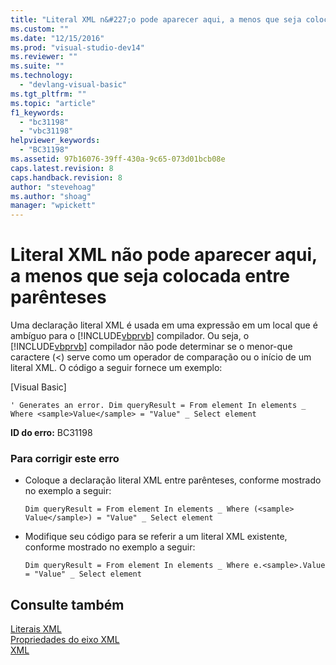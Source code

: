 ```yaml
---
title: "Literal XML n&#227;o pode aparecer aqui, a menos que seja colocada entre par&#234;nteses | Microsoft Docs"
ms.custom: ""
ms.date: "12/15/2016"
ms.prod: "visual-studio-dev14"
ms.reviewer: ""
ms.suite: ""
ms.technology: 
  - "devlang-visual-basic"
ms.tgt_pltfrm: ""
ms.topic: "article"
f1_keywords: 
  - "bc31198"
  - "vbc31198"
helpviewer_keywords: 
  - "BC31198"
ms.assetid: 97b16076-39ff-430a-9c65-073d01bcb08e
caps.latest.revision: 8
caps.handback.revision: 8
author: "stevehoag"
ms.author: "shoag"
manager: "wpickett"
---
```

# Literal XML n&#227;o pode aparecer aqui, a menos que seja colocada entre par&#234;nteses
Uma declaração literal XML é usada em uma expressão em um local que é ambíguo para o [!INCLUDE[vbprvb](../../csharp/programming-guide/concepts/linq/includes/vbprvb_md.md)] compilador. Ou seja, o [!INCLUDE[vbprvb](../../csharp/programming-guide/concepts/linq/includes/vbprvb_md.md)] compilador não pode determinar se o menor\-que caractere \(\<\) serve como um operador de comparação ou o início de um literal XML. O código a seguir fornece um exemplo:  
  
 \[Visual Basic\]  
  
```  
' Generates an error. Dim queryResult = From element In elements _ Where <sample>Value</sample> = "Value" _ Select element  
```  
  
 **ID do erro:** BC31198  
  
### Para corrigir este erro  
  
-   Coloque a declaração literal XML entre parênteses, conforme mostrado no exemplo a seguir:  
  
    ```vb#  
    Dim queryResult = From element In elements _ Where (<sample> Value</sample>) = "Value" _ Select element  
    ```  
  
-   Modifique seu código para se referir a um literal XML existente, conforme mostrado no exemplo a seguir:  
  
    ```vb#  
    Dim queryResult = From element In elements _ Where e.<sample>.Value = "Value" _ Select element  
    ```  
  
## Consulte também  
 [Literais XML](../../visual-basic/language-reference/xml-literals/index.md)   
 [Propriedades do eixo XML](../../visual-basic/language-reference/xml-axis/xml-axis-properties.md)   
 [XML](../../visual-basic/programming-guide/language-features/xml/index.md)